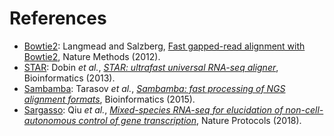References
==========

* [Bowtie2](http://bowtie-bio.sourceforge.net/bowtie2/index.shtml): Langmead and Salzberg, [Fast gapped-read alignment with Bowtie2](https://www.nature.com/articles/nmeth.1923), Nature Methods (2012).
* [STAR](https://github.com/alexdobin/STAR): Dobin _et al._, [_STAR: ultrafast universal RNA-seq aligner_](http://bioinformatics.oxfordjournals.org/content/29/1/15.full), Bioinformatics (2013).
* [Sambamba](http://lomereiter.github.io/sambamba/): Tarasov _et al._, [_Sambamba: fast processing of NGS alignment formats_](http://bioinformatics.oxfordjournals.org/content/31/12/2032), Bioinformatics (2015).
* [Sargasso](https://github.com/statbio/Sargasso): Qiu _et al._, [_Mixed-species RNA-seq for elucidation of non-cell-autonomous control of gene transcription_](https://www.nature.com/articles/s41596-018-0029-2), Nature Protocols (2018).

